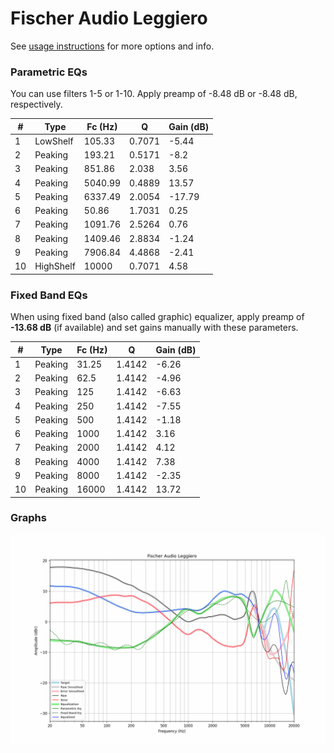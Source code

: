 # Fischer Audio Leggiero
See [usage instructions](https://github.com/jaakkopasanen/AutoEq#usage) for more options and info.

### Parametric EQs
You can use filters 1-5 or 1-10. Apply preamp of -8.48 dB or -8.48 dB, respectively.

|   # | Type      |   Fc (Hz) |      Q |   Gain (dB) |
|-----|-----------|-----------|--------|-------------|
|   1 | LowShelf  |    105.33 | 0.7071 |       -5.44 |
|   2 | Peaking   |    193.21 | 0.5171 |       -8.2  |
|   3 | Peaking   |    851.86 | 2.038  |        3.56 |
|   4 | Peaking   |   5040.99 | 0.4889 |       13.57 |
|   5 | Peaking   |   6337.49 | 2.0054 |      -17.79 |
|   6 | Peaking   |     50.86 | 1.7031 |        0.25 |
|   7 | Peaking   |   1091.76 | 2.5264 |        0.76 |
|   8 | Peaking   |   1409.46 | 2.8834 |       -1.24 |
|   9 | Peaking   |   7906.84 | 4.4868 |       -2.41 |
|  10 | HighShelf |  10000    | 0.7071 |        4.58 |

### Fixed Band EQs
When using fixed band (also called graphic) equalizer, apply preamp of **-13.68 dB** (if available) and set gains manually with these parameters.

|   # | Type    |   Fc (Hz) |      Q |   Gain (dB) |
|-----|---------|-----------|--------|-------------|
|   1 | Peaking |     31.25 | 1.4142 |       -6.26 |
|   2 | Peaking |     62.5  | 1.4142 |       -4.96 |
|   3 | Peaking |    125    | 1.4142 |       -6.63 |
|   4 | Peaking |    250    | 1.4142 |       -7.55 |
|   5 | Peaking |    500    | 1.4142 |       -1.18 |
|   6 | Peaking |   1000    | 1.4142 |        3.16 |
|   7 | Peaking |   2000    | 1.4142 |        4.12 |
|   8 | Peaking |   4000    | 1.4142 |        7.38 |
|   9 | Peaking |   8000    | 1.4142 |       -2.35 |
|  10 | Peaking |  16000    | 1.4142 |       13.72 |

### Graphs
![](./Fischer%20Audio%20Leggiero.png)

